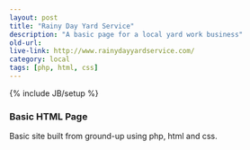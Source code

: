 ```yaml
---
layout: post
title: "Rainy Day Yard Service"
description: "A basic page for a local yard work business"
old-url:
live-link: http://www.rainydayyardservice.com/
category: local
tags: [php, html, css]
---
```

{% include JB/setup %}

### Basic HTML Page

Basic site built from ground-up using php, html and css.